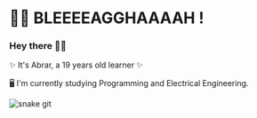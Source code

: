 


# 🧟‍♀️ BLEEEEAGGHAAAAH !
### Hey there ✌🏼
✨ It's Abrar, a 19 years old learner ✨



🖥 I'm currently studying Programming and Electrical Engineering.

![snake git](https://github.com/Saxsori/Saxsori/blob/output/github-contribution-grid-snake.svg)

